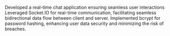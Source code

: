 Developed a real-time chat application ensuring seamless user interactions
Leveraged Socket.IO for real-time communication, facilitating seamless bidirectional data flow between client and server.
Implemented bcrypt for password hashing, enhancing user data security and minimizing the risk of breaches.                                                                           
